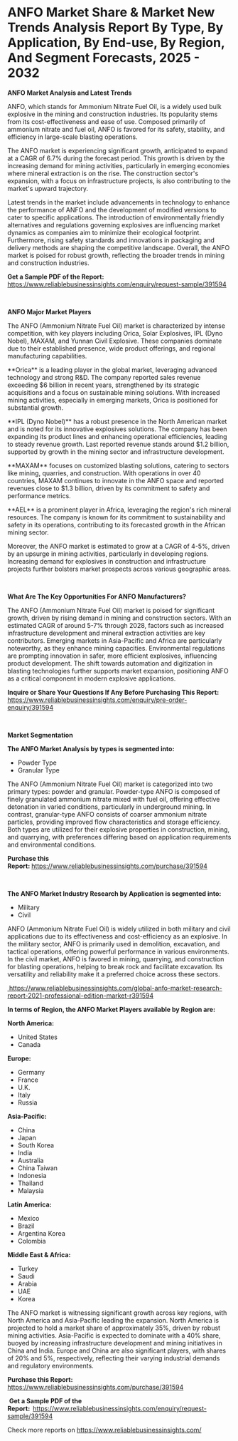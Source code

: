 <p><h1>ANFO Market Share & Market New Trends Analysis Report By Type, By Application, By End-use, By Region, And Segment Forecasts, 2025 - 2032</h1></p><p><strong>ANFO Market Analysis and Latest Trends</strong></p>
<p><p>ANFO, which stands for Ammonium Nitrate Fuel Oil, is a widely used bulk explosive in the mining and construction industries. Its popularity stems from its cost-effectiveness and ease of use. Composed primarily of ammonium nitrate and fuel oil, ANFO is favored for its safety, stability, and efficiency in large-scale blasting operations.</p><p>The ANFO market is experiencing significant growth, anticipated to expand at a CAGR of 6.7% during the forecast period. This growth is driven by the increasing demand for mining activities, particularly in emerging economies where mineral extraction is on the rise. The construction sector's expansion, with a focus on infrastructure projects, is also contributing to the market's upward trajectory.</p><p>Latest trends in the market include advancements in technology to enhance the performance of ANFO and the development of modified versions to cater to specific applications. The introduction of environmentally friendly alternatives and regulations governing explosives are influencing market dynamics as companies aim to minimize their ecological footprint. Furthermore, rising safety standards and innovations in packaging and delivery methods are shaping the competitive landscape. Overall, the ANFO market is poised for robust growth, reflecting the broader trends in mining and construction industries.</p></p>
<p><strong>Get a Sample PDF of the Report:&nbsp;</strong> <a href="https://www.reliablebusinessinsights.com/enquiry/request-sample/391594?utm_campaign=950&utm_medium=2&utm_source=Github&utm_content=ia&utm_term=16012025&utm_id=anfo">https://www.reliablebusinessinsights.com/enquiry/request-sample/391594</a></p>
<p>&nbsp;</p>
<p><strong>ANFO Major Market Players</strong></p>
<p><p>The ANFO (Ammonium Nitrate Fuel Oil) market is characterized by intense competition, with key players including Orica, Solar Explosives, IPL (Dyno Nobel), MAXAM, and Yunnan Civil Explosive. These companies dominate due to their established presence, wide product offerings, and regional manufacturing capabilities.</p><p>**Orica** is a leading player in the global market, leveraging advanced technology and strong R&D. The company reported sales revenue exceeding $6 billion in recent years, strengthened by its strategic acquisitions and a focus on sustainable mining solutions. With increased mining activities, especially in emerging markets, Orica is positioned for substantial growth.</p><p>**IPL (Dyno Nobel)** has a robust presence in the North American market and is noted for its innovative explosives solutions. The company has been expanding its product lines and enhancing operational efficiencies, leading to steady revenue growth. Last reported revenue stands around $1.2 billion, supported by growth in the mining sector and infrastructure development.</p><p>**MAXAM** focuses on customized blasting solutions, catering to sectors like mining, quarries, and construction. With operations in over 40 countries, MAXAM continues to innovate in the ANFO space and reported revenues close to $1.3 billion, driven by its commitment to safety and performance metrics.</p><p>**AEL** is a prominent player in Africa, leveraging the region's rich mineral resources. The company is known for its commitment to sustainability and safety in its operations, contributing to its forecasted growth in the African mining sector.</p><p>Moreover, the ANFO market is estimated to grow at a CAGR of 4-5%, driven by an upsurge in mining activities, particularly in developing regions. Increasing demand for explosives in construction and infrastructure projects further bolsters market prospects across various geographic areas.</p></p>
<p>&nbsp;</p>
<p><strong>What Are The Key Opportunities For ANFO Manufacturers?</strong></p>
<p><p>The ANFO (Ammonium Nitrate Fuel Oil) market is poised for significant growth, driven by rising demand in mining and construction sectors. With an estimated CAGR of around 5-7% through 2028, factors such as increased infrastructure development and mineral extraction activities are key contributors. Emerging markets in Asia-Pacific and Africa are particularly noteworthy, as they enhance mining capacities. Environmental regulations are prompting innovation in safer, more efficient explosives, influencing product development. The shift towards automation and digitization in blasting technologies further supports market expansion, positioning ANFO as a critical component in modern explosive applications.</p></p>
<p><strong>Inquire or Share Your Questions If Any Before Purchasing This Report:</strong> <a href="https://www.reliablebusinessinsights.com/enquiry/pre-order-enquiry/391594?utm_campaign=950&utm_medium=2&utm_source=Github&utm_content=ia&utm_term=16012025&utm_id=anfo">https://www.reliablebusinessinsights.com/enquiry/pre-order-enquiry/391594</a></p>
<p>&nbsp;</p>
<p><strong>Market Segmentation</strong></p>
<p><strong>The ANFO Market Analysis by types is segmented into:</strong></p>
<p><ul><li>Powder Type</li><li>Granular Type</li></ul></p>
<p><p>The ANFO (Ammonium Nitrate Fuel Oil) market is categorized into two primary types: powder and granular. Powder-type ANFO is composed of finely granulated ammonium nitrate mixed with fuel oil, offering effective detonation in varied conditions, particularly in underground mining. In contrast, granular-type ANFO consists of coarser ammonium nitrate particles, providing improved flow characteristics and storage efficiency. Both types are utilized for their explosive properties in construction, mining, and quarrying, with preferences differing based on application requirements and environmental conditions.</p></p>
<p><strong>Purchase this Report:&nbsp;</strong><a href="https://www.reliablebusinessinsights.com/purchase/391594?utm_campaign=950&utm_medium=2&utm_source=Github&utm_content=ia&utm_term=16012025&utm_id=anfo">https://www.reliablebusinessinsights.com/purchase/391594</a></p>
<p>&nbsp;</p>
<p><strong>The ANFO Market Industry Research by Application is segmented into:</strong></p>
<p><ul><li>Military</li><li>Civil</li></ul></p>
<p><p>ANFO (Ammonium Nitrate Fuel Oil) is widely utilized in both military and civil applications due to its effectiveness and cost-efficiency as an explosive. In the military sector, ANFO is primarily used in demolition, excavation, and tactical operations, offering powerful performance in various environments. In the civil market, ANFO is favored in mining, quarrying, and construction for blasting operations, helping to break rock and facilitate excavation. Its versatility and reliability make it a preferred choice across these sectors.</p></p>
<p><a href="https://www.reliablebusinessinsights.com/global-anfo-market-research-report-2021-professional-edition-market-r391594?utm_campaign=950&utm_medium=2&utm_source=Github&utm_content=ia&utm_term=16012025&utm_id=anfo">&nbsp;https://www.reliablebusinessinsights.com/global-anfo-market-research-report-2021-professional-edition-market-r391594</a></p>
<p><strong>In terms of Region, the ANFO Market Players available by Region are:</strong></p>
<p>
    <p> <strong> North America: </strong>
        <ul>
            <li>United States</li>
            <li>Canada</li>
        </ul>
        </p> 
    <p> <strong> Europe: </strong>
        <ul>
            <li>Germany</li>
            <li>France</li>
            <li>U.K.</li>
            <li>Italy</li>
            <li>Russia</li>
        </ul>
        </p> 
    <p> <strong> Asia-Pacific: </strong>
        <ul>
            <li>China</li>
            <li>Japan</li>
            <li>South Korea</li>
            <li>India</li>
            <li>Australia</li>
            <li>China Taiwan</li>
            <li>Indonesia</li>
            <li>Thailand</li>
            <li>Malaysia</li>
        </ul>
        </p> 
    <p> <strong> Latin America: </strong>
        <ul>
            <li>Mexico</li>
            <li>Brazil</li>
            <li>Argentina Korea</li>
            <li>Colombia</li>
        </ul>
        </p> 
    <p> <strong> Middle East & Africa: </strong>
        <ul>
            <li>Turkey</li>
            <li>Saudi</li>
            <li>Arabia</li>
            <li>UAE</li>
            <li>Korea</li>
        </ul>
    </p>
    </p>
<p><p>The ANFO market is witnessing significant growth across key regions, with North America and Asia-Pacific leading the expansion. North America is projected to hold a market share of approximately 35%, driven by robust mining activities. Asia-Pacific is expected to dominate with a 40% share, buoyed by increasing infrastructure development and mining initiatives in China and India. Europe and China are also significant players, with shares of 20% and 5%, respectively, reflecting their varying industrial demands and regulatory environments.</p></p>
<p><strong>Purchase this Report: </strong><a href="https://www.reliablebusinessinsights.com/purchase/391594?utm_campaign=950&utm_medium=2&utm_source=Github&utm_content=ia&utm_term=16012025&utm_id=anfo">https://www.reliablebusinessinsights.com/purchase/391594</a></p>
<p>&nbsp;<strong>Get a Sample PDF of the Report:&nbsp;&nbsp;</strong><a href="https://www.reliablebusinessinsights.com/enquiry/request-sample/391594?utm_campaign=950&utm_medium=2&utm_source=Github&utm_content=ia&utm_term=16012025&utm_id=anfo">https://www.reliablebusinessinsights.com/enquiry/request-sample/391594</a></p>
<p><strong></strong></p>
<p>Check more reports on <a href="https://www.reliablebusinessinsights.com/?utm_campaign=950&utm_medium=2&utm_source=Github&utm_content=ia&utm_term=16012025&utm_id=anfo">https://www.reliablebusinessinsights.com/</a></p>